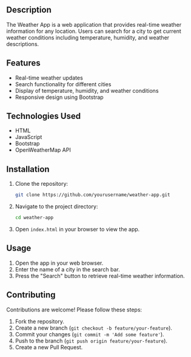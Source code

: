 ## Description
The Weather App is a web application that provides real-time weather information for any location. 
Users can search for a city to get current weather conditions including temperature, humidity, and weather descriptions.

## Features
- Real-time weather updates
- Search functionality for different cities
- Display of temperature, humidity, and weather conditions
- Responsive design using Bootstrap

## Technologies Used
- HTML
- JavaScript
- Bootstrap
- OpenWeatherMap API

## Installation
1. Clone the repository:
    ```bash
    git clone https://github.com/yourusername/weather-app.git
    ```
2. Navigate to the project directory:
    ```bash
    cd weather-app
    ```
3. Open `index.html` in your browser to view the app.

## Usage
1. Open the app in your web browser.
2. Enter the name of a city in the search bar.
3. Press the "Search" button to retrieve real-time weather information.

## Contributing
Contributions are welcome! Please follow these steps:
1. Fork the repository.
2. Create a new branch (`git checkout -b feature/your-feature`).
3. Commit your changes (`git commit -m 'Add some feature'`).
4. Push to the branch (`git push origin feature/your-feature`).
5. Create a new Pull Request.

